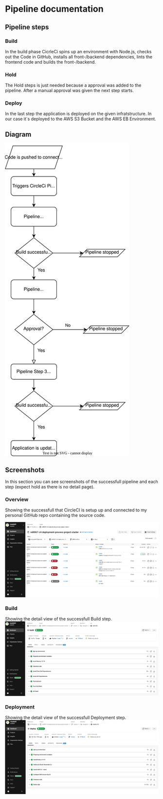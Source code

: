 # Pipeline documentation

## Pipeline steps

### Build

In the build phase CicrleCi spins up an environment with Node.js, checks out the Code in GitHub, installs all front-/backend dependencies, lints the frontend code and builds the front-/backend.

### Hold

The Hold steps is just needed because a approval was added to the pipeline. After a manual approval was given the next step starts.

### Deploy

In the last step the application is deployed on the given infratstructure. In our case it´s deployed to the AWS S3 Bucket and the AWS EB Environment.

## Diagram

![Infrastructure diagram](./imgs/pipeline.drawio.svg)

## Screenshots
In this section you can see screenshots of the successfull pipeline and each step (expect hold as there is no detail page).
### Overview
Showing the successfull that CircleCI is setup up and connected to my personal GitHub repo containing the source code.

![Pipeline overview](./imgs/cicrle_ci_overview.png)
### Build
Showing the detail view of the successfull Build step.
![Pipeline overview](./imgs/circle_ci_build.png)
### Deployment
Showing the detail view of the successfull Deployment step.
![Pipeline overview](./imgs/circle_ci_deploy.png)
